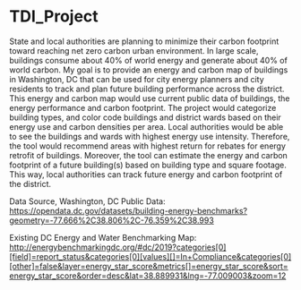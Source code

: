 # TDI_Project
State and local authorities are planning to minimize their carbon footprint toward reaching net zero carbon urban environment. In large scale, buildings consume about 40% of world energy and generate about 40% of world carbon. My goal is to provide an energy and carbon map of buildings in Washington, DC that can be used for city energy planners and city residents to track and plan future building performance across the district. This energy and carbon map would use current public data of buildings, the energy performance and carbon footprint. The project would categorize building types, and color code buildings and district wards based on their energy use and carbon densities per area. Local authorities would be able to see the buildings and wards with highest energy use intensity. Therefore, the tool would recommend areas with highest return for rebates for energy retrofit of buildings. Moreover, the tool can estimate the energy and carbon footprint of a future building(s) based on building type and square footage. This way, local authorities can track future energy and carbon footprint of the district.

Data Source, Washington, DC Public Data:
https://opendata.dc.gov/datasets/building-energy-benchmarks?geometry=-77.666%2C38.806%2C-76.359%2C38.993

Existing DC Energy and Water Benchmarking Map:
http://energybenchmarkingdc.org/#dc/2019?categories[0][field]=report_status&categories[0][values][]=In+Compliance&categories[0][other]=false&layer=energy_star_score&metrics[]=energy_star_score&sort=energy_star_score&order=desc&lat=38.889931&lng=-77.009003&zoom=12
